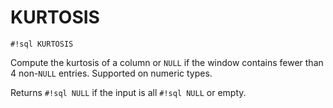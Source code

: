 # KURTOSIS

`#!sql KURTOSIS`

Compute the kurtosis of a column or `NULL` if the window contains fewer
than 4 non-`NULL` entries. Supported on numeric types.

Returns `#!sql NULL` if the input is all `#!sql NULL` or empty.
